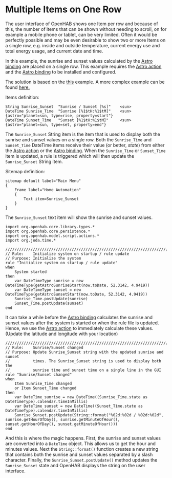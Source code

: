 # Multiple Items on One Row
The user interface of OpenHAB shows one Item per row and because of this, the number of items that can be shown without needing to scroll, on for example a mobile phone or tablet, can be very limited. Often it would be perfectly possible and may be even desirable to show two or more Items on a single row, e.g. inside and outside temperature, current energy use and total energy usage, and current date and time.

In this example, the sunrise and sunset values calculated by the [Astro binding](https://github.com/openhab/openhab/wiki/Astro-binding) are placed on a single row. This example requires the [Astro action](https://github.com/openhab/openhab/wiki/Actions) and the [Astro binding](https://github.com/openhab/openhab/wiki/Astro-binding) to be installed and configured.

The solution is based on the [this](https://github.com/openhab/openhab/wiki/Samples-Rules#create-text-item-to-combine-two-values-and-format-string-options) example. A more complex example can be found [here.](https://github.com/openhab/openhab/wiki/Rule-example%3A-Combining-different-items)



Items definition:
```xtend
String Sunrise_Sunset  "Sunrise / Sunset [%s]"    <sun>
DateTime Sunrise_Time  "Sunrise [%1$tH:%1$tM]"    <sun>    {astro="planet=sun, type=rise, property=start"}
DateTime Sunset_Time   "Sunset [%1$tH:%1$tM]"     <sun>    {astro="planet=sun, type=set, property=end"}
```
The `Sunrise_Sunset` String item is the item that is used to display both the sunrise and sunset values on a single row. Both the `Sunrise_Time` and `Sunset_Time` DateTime items receive their value (or better, _state_) from either the [Astro action](https://github.com/openhab/openhab/wiki/Actions) or the [Astro binding](https://github.com/openhab/openhab/wiki/Astro-binding).
When the `Sunrise_Time` or `Sunset_Time` item is updated, a rule is triggered which will then update the `Sunrise_Sunset` String item.



Sitemap definition:
```xtend
sitemap default label="Main Menu"
{
    Frame label="Home Automation"
    {
        Text item=Sunrise_Sunset
    }
}
```
The `Sunrise_Sunset` text item will show the sunrise and sunset values.

```xtend
import org.openhab.core.library.types.*
import org.openhab.core.persistence.*
import org.openhab.model.script.actions.*
import org.joda.time.*

////////////////////////////////////////////////////////////////////////////
// Rule:    Initialize system on startup / rule update
// Purpose: Initialize the system
rule "Initialize system on startup / rule update"
when
    System started
then
    var DateTimeType sunrise = new DateTimeType(getAstroSunriseStart(now.toDate, 52.3142, 4.9419))
    var DateTimeType sunset = new DateTimeType(getAstroSunsetStart(now.toDate, 52.3142, 4.9419))
    Sunrise_Time.postUpdate(sunrise)
    Sunset_Time.postUpdate(sunset)
end
```
It can take a while before the [Astro binding](https://github.com/openhab/openhab/wiki/Astro-binding) calculates the sunrise and sunset values after the system is started or when the rule file is updated. Hence, we use the [Astro action](https://github.com/openhab/openhab/wiki/Actions) to immediately calculate these values. (Update the latitude and longitude with your location)


```xtend
////////////////////////////////////////////////////////////////////////////
// Rule:    Sunrise/Sunset changed
// Purpose: Update Sunrise_Sunset string with the updated sunrise and sunset
//          times. The Sunrise_Sunset string is used to display both the
//          sunrise time and sunset time on a single line in the GUI
rule "Sunrise/Sunset changed"
when
    Item Sunrise_Time changed
    or Item Sunset_Time changed
then
    var DateTime sunrise = new DateTime((Sunrise_Time.state as DateTimeType).calendar.timeInMillis)
    var DateTime sunset = new DateTime((Sunset_Time.state as DateTimeType).calendar.timeInMillis)
    Sunrise_Sunset.postUpdate(String::format("%02d:%02d / %02d:%02d", sunrise.getHourOfDay(), sunrise.getMinuteOfHour(), sunset.getHourOfDay(), sunset.getMinuteOfHour()))
end
```
And this is where the magic happens. First, the sunrise and sunset values are converted into a `DateTime` object. This allows us to get the hour and minutes values. Next the `String::format()` function creates a new string that contains both the sunrise and sunset values separated by a slash character. Finally, the `Sunrise_Sunset.postUpdate()` method updates the `Sunrise_Sunset` state and OpenHAB displays the string on the user interface.
